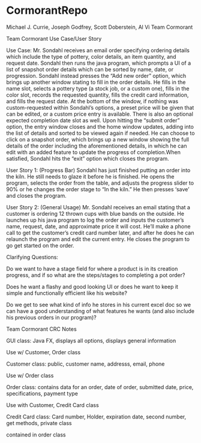 # CormorantRepo

Michael J. Currie, Joseph Godfrey, 
Scott Doberstein, Al Vi
Team Cormorant

Team Cormorant Use Case/User Story

Use Case: Mr. Sondahl receives an email order specifying ordering details which include the type of pottery, color details, an item quantity, and request date. Sondahl then runs the java program, which prompts a UI of a list of snapshot order details which can be sorted by name, date, or progression. Sondahl instead presses the “Add new order” option, which brings up another window stating to fill in the order details. He fills in the name slot, selects a pottery type (a stock job, or a custom one), fills in the color slot, records the requested quantity, fills the credit card information, and fills the request date. At the bottom of the window, if nothing was custom-requested within Sondahl’s options, a preset price will be given that can be edited, or a custom price entry is available. There is also an optional expected completion date slot as well. Upon hitting the “submit order” option, the entry window closes and the home window updates, adding into the list of details and sorted to be viewed again if needed. He can choose to click on a snapshot order, which brings up a new window showing the full details of the order including the aforementioned details, in which he can edit with an added feature to update the progress of completion.When satisfied, Sondahl hits the “exit” option which closes the program.  


User Story 1: (Progress Bar) Sondahl has just finished putting an order into the kiln. He still needs to glaze it before he is finished. He opens the program, selects the order from the table, and adjusts the progress slider to 90% or he changes the order stage to “In the kiln.” He then presses ‘save’ and closes the program.


User Story 2: (General Usage) Mr. Sondahl receives an email stating that a customer is ordering 12 thrown cups with blue bands on the outside. He launches up his java program to log the order and inputs the customer’s name, request, date, and approximate price it will cost. He’ll make a phone call to get the customer’s credit card number later, and after he does he can relaunch the program and edit the current entry. He closes the program to go get started on the order.

Clarifying Questions: 

Do we want to have a stage field for where a product is in its creation progress, and if so what are the steps/stages to completing a pot order?

Does he want a flashy and good looking UI or does he want to keep it  simple and functionally efficient like his website?

Do we get to see what kind of info he stores in his current excel doc so we can have a good understanding of what features he wants (and also include his previous orders in our program)?



Team Cormorant CRC Notes

GUI class:
Java FX, displays all options, displays general information

Use w/ Customer, Order class

Customer class:
public, customer name, addresss, email, phone

Use w/ Order class

Order class:
contains data for an order, date of order, submitted date, price, specifications, payment type

Use with Customer, Credit Card class

Credit Card class:
Card number, Holder, expiration date, second number, get methods, private class

contained in order class
